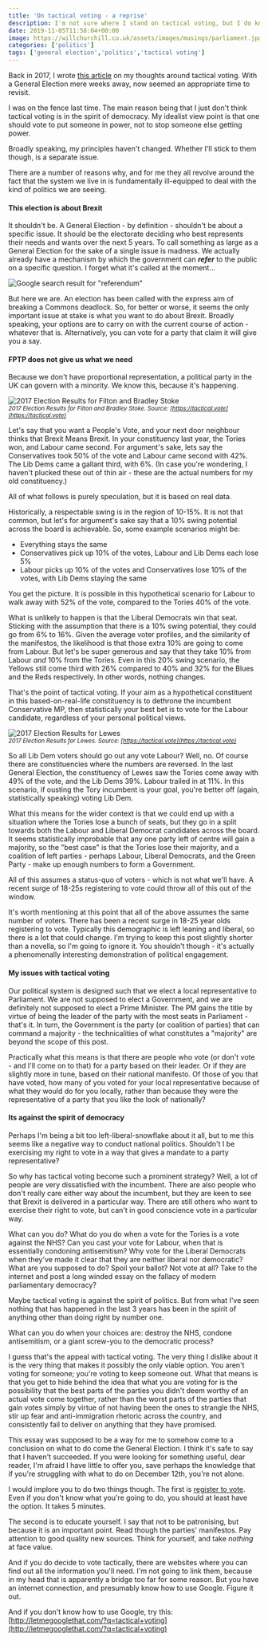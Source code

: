 ```yaml
---
title: 'On tactical voting - a reprise'
description: I'm not sure where I stand on tactical voting, but I do know that we should be talking about it.
date: 2019-11-05T11:58:04+00:00
image: https://willchurchill.co.uk/assets/images/musings/parliament.jpg
categories: ['politics']
tags: ['general election','politics','tactical voting']
---
```

Back in 2017, I wrote [this article](https://blog.politicsmeanspolitics.com/why-im-probably-against-tactical-voting-89590ba368b3) on my thoughts around tactical voting. With a General Election mere weeks away, now seemed an appropriate time to revisit.

I was on the fence last time. The main reason being that I just don't think tactical voting is in the spirit of democracy. My idealist view point is that one should vote to put someone in power, not to stop someone else getting power.

Broadly speaking, my principles haven't changed. Whether I'll stick to them though, is a separate issue.

There are a number of reasons why, and for me they all revolve around the fact that the system we live in is fundamentally ill-equipped to deal with the kind of politics we are seeing.

#### This election is about Brexit

It shouldn't be. A General Election - by definition - shouldn't be about a specific issue. It should be the electorate deciding who best represents their needs and wants over the next 5 years. To call something as large as a General Election for the sake of a single issue is madness. We actually already have a mechanism by which the government can **_refer_** to the public on a specific question. I forget what it's called at the moment...

![Google search result for "referendum"]({{site.url}}/assets/images/musings/image.png)

But here we are. An election has been called with the express aim of breaking a Commons deadlock. So, for better or worse, it seems the only important issue at stake is what you want to do about Brexit. Broadly speaking, your options are to carry on with the current course of action - whatever that is. Alternatively, you can vote for a party that claim it will give you a say. 

#### FPTP does not give us what we need

Because we don't have proportional representation, a political party in the UK can govern with a minority. We know this, because it's happening.

![2017 Election Results for Filton and Bradley Stoke]({{site.url}}/assets/images/musings/image-2.png)
<br><small><em>2017 Election Results for Filton and Bradley Stoke. Source: [https://tactical.vote](https://tactical.vote)</em></small>

Let's say that you want a People's Vote, and your next door neighbour thinks that Brexit Means Brexit. In your constituency last year, the Tories won, and Labour came second. For argument's sake, lets say the Conservatives took 50% of the vote and Labour came second with 42%. The Lib Dems came a gallant third, with 6%. (In case you're wondering, I haven't plucked these out of thin air - these are the actual numbers for my old constituency.)

All of what follows is purely speculation, but it is based on real data.

Historically, a respectable swing is in the region of 10-15%. It is not that common, but let's for argument's sake say that a 10% swing potential across the board is achievable. So, some example scenarios might be:

  * Everything stays the same
  * Conservatives pick up 10% of the votes, Labour and Lib Dems each lose 5%
  * Labour picks up 10% of the votes and Conservatives lose 10% of the votes, with Lib Dems staying the same

You get the picture. It is possible in this hypothetical scenario for Labour to walk away with 52% of the vote, compared to the Tories 40% of the vote.

What is unlikely to happen is that the Liberal Democrats win that seat. Sticking with the assumption that there is a 10% swing potential, they could go from 6% to 16%. Given the average voter profiles, and the similarity of the manifestos, the likelihood is that those extra 10% are going to come from Labour. But let's be super generous and say that they take 10% from Labour _and_ 10% from the Tories. Even in this 20% swing scenario, the Yellows still come third with 26% compared to 40% and 32% for the Blues and the Reds respectively. In other words, nothing changes.

That's the point of tactical voting. If your aim as a hypothetical constituent in this based-on-real-life constituency is to dethrone the incumbent Conservative MP, then statistically your best bet is to vote for the Labour candidate, regardless of your personal political views.

![2017 Election Results for Lewes]({{site.url}}/assets/images/musings/image-3.png)
<br><small><em>2017 Election Results for Lewes. Source: [https://tactical.vote](https://tactical.vote)</em></small>

So all Lib Dem voters should go out any vote Labour? Well, no. Of course there are constituencies where the numbers are reversed. In the last General Election, the constituency of Lewes saw the Tories come away with 49% of the vote, and the Lib Dems 39%. Labour trailed in at 11%. In this scenario, if ousting the Tory incumbent is your goal, you're better off (again, statistically speaking) voting Lib Dem.

What this means for the wider context is that we could end up with a situation where the Tories lose a bunch of seats, but they go in a split towards both the Labour and Liberal Democrat candidates across the board. It seems statistically improbable that any one party left of centre will gain a majority, so the "best case" is that the Tories lose their majority, and a coalition of left parties - perhaps Labour, Liberal Democrats, and the Green Party - make up enough numbers to form a Government.

<pullquote>All of this assumes a status-quo of voters - which is not what we'll have. A recent surge of 18-25s registering to vote could throw all of this out of the window.</pullquote>

It's worth mentioning at this point that all of the above assumes the same number of voters. There has been a recent surge in 18-25 year olds registering to vote. Typically this demographic is left leaning and liberal, so there is a lot that could change. I'm trying to keep this post slightly shorter than a novella, so I'm going to ignore it. You shouldn't though - it's actually a phenomenally interesting demonstration of political engagement.

#### My issues with tactical voting

Our political system is designed such that we elect a local representative to Parliament. We are not supposed to elect a Government, and we are definitely not supposed to elect a Prime Minister. The PM gains the title by virtue of being the leader of the party with the most seats in Parliament - that's it. In turn, the Government is the party (or coalition of parties) that can command a majority - the technicalities of what constitutes a "majority" are beyond the scope of this post.

Practically what this means is that there are people who vote (or don't vote - and I'll come on to that) for a party based on their leader. Or if they are slightly more in tune, based on their national manifesto. Of those of you that have voted, how many of you voted for your local representative because of what they would do for you locally, rather than because they were the representative of a party that you like the look of nationally?

#### Its against the spirit of democracy

Perhaps I'm being a bit too left-liberal-snowflake about it all, but to me this seems like a negative way to conduct national politics. Shouldn't I be exercising my right to vote in a way that gives a mandate to a party representative?

So why has tactical voting become such a prominent strategy? Well, a lot of people are very dissatisfied with the incumbent. There are also people who don't really care either way about the incumbent, but they are keen to see that Brexit is delivered in a particular way. There are still others who want to exercise their right to vote, but can't in good conscience vote in a particular way.

What can you do? What do you do when a vote for the Tories is a vote against the NHS? Can you cast your vote for Labour, when that is essentially condoning antisemitism? Why vote for the Liberal Democrats when they've made it clear that they are neither liberal nor democratic? What are you supposed to do? Spoil your ballot? Not vote at all? Take to the internet and post a long winded essay on the fallacy of modern parliamentary democracy?

Maybe tactical voting is against the spirit of politics. But from what I've seen nothing that has happened in the last 3 years has been in the spirit of anything other than doing right by number one.

<pullquote>What can you do when your choices are: destroy the NHS, condone antisemitism, or a giant screw-you to the democratic process?</pullquote>

I guess that's the appeal with tactical voting. The very thing I dislike about it is the very thing that makes it possibly the only viable option. You aren't voting for someone; you're voting to keep someone out. What that means is that you get to hide behind the idea that what you are voting for is the possibility that the best parts of the parties you didn't deem worthy of an actual vote come together, rather than the worst parts of the parties that gain votes simply by virtue of not having been the ones to strangle the NHS, stir up fear and anti-immigration rhetoric across the country, and consistently fail to deliver on anything that they have promised.

This essay was supposed to be a way for me to somehow come to a conclusion on what to do come the General Election. I think it's safe to say that I haven't succeeded. If you were looking for something useful, dear reader, I'm afraid I have little to offer you, save perhaps the knowledge that if you're struggling with what to do on December 12th, you're not alone.

I would implore you to do two things though. The first is [register to vote](https://www.gov.uk/register-to-vote). Even if you don't know what you're going to do, you should at least have the option. It takes 5 minutes.

The second is to educate yourself. I say that not to be patronising, but because it is an important point. Read though the parties' manifestos. Pay attention to good quality new sources. Think for yourself, and take *nothing* at face value.

And if you do decide to vote tactically, there are websites where you can find out all the information you'll need. I'm not going to link them, because in my head that is apparently a bridge too far for some reason. But you have an internet connection, and presumably know how to use Google. Figure it out.

And if you don't know how to use Google, try this: [http://letmegooglethat.com/?q=tactical+voting](http://letmegooglethat.com/?q=tactical+voting)